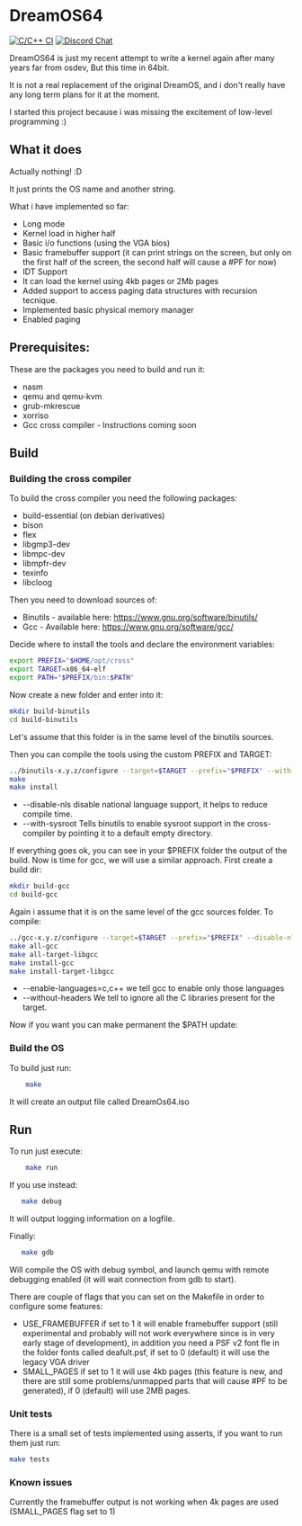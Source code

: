 # DreamOS64


[![C/C++ CI](https://github.com/dreamos82/Dreamos64/actions/workflows/c-cpp.yml/badge.svg)](https://github.com/dreamos82/Dreamos64/actions/workflows/c-cpp.yml) [![Discord Chat](https://img.shields.io/discord/578193015433330698.svg?style=flat)](https://discordapp.com/channels/578193015433330698/578193713340219392)  

DreamOS64 is just my recent attempt to write a kernel again after many years far from osdev, 
But this time in 64bit.

It is not a real replacement of the original DreamOS, and i don't really have any long term plans for it at the moment.

I started this project because i was missing the excitement of low-level programming :) 

## What it does

Actually nothing! :D 

It just prints the OS name and another string. 

What i have implemented so far:

* Long mode 
* Kernel load in higher half
* Basic i/o functions (using the VGA bios)
* Basic framebuffer support (it can print strings on the screen, but only on the first half of the screen, the second half will cause a #PF for now) 
* IDT Support
* It can load the kernel using 4kb pages or 2Mb pages
* Added support to access paging data structures with recursion tecnique. 
* Implemented basic physical memory manager
* Enabled paging


## Prerequisites: 

These are the packages you need to build and run it: 

* nasm
* qemu and qemu-kvm
* grub-mkrescue
* xorriso
* Gcc cross compiler - Instructions coming soon

## Build
### Building the cross compiler

To build the cross compiler you need the following packages:

* build-essential (on debian derivatives)
* bison
* flex
* libgmp3-dev
* libmpc-dev
* libmpfr-dev
* texinfo
* libcloog 

Then you need to download sources of: 
* Binutils - available here: https://www.gnu.org/software/binutils/
* Gcc - Available here: https://www.gnu.org/software/gcc/

Decide where to install the tools and declare the environment variables: 

```bash
export PREFIX="$HOME/opt/cross"
export TARGET=x86_64-elf
export PATH="$PREFIX/bin:$PATH"
```

Now create a new folder and enter into it: 

```bash
mkdir build-binutils
cd build-binutils
```

Let's assume that this folder is in the same level of the binutils sources.

Then you can compile the tools using the custom PREFIX and TARGET: 

```bash
../binutils-x.y.z/configure --target=$TARGET --prefix="$PREFIX" --with-sysroot --disable-nls --disable-werror
make
make install
```

* --disable-nls disable national language support, it helps to reduce compile time.
* --with-sysroot Tells binutils to enable sysroot support in the cross-compiler by pointing it to a default empty directory.

If everything goes ok, you can see in your $PREFIX folder the output of the build.
Now is time for gcc, we will use a similar approach. First create a build dir: 
```bash
mkdir build-gcc
cd build-gcc
```

Again i assume that it is on the same level of the gcc sources folder. 
To compile: 

```bash
../gcc-x.y.z/configure --target=$TARGET --prefix="$PREFIX" --disable-nls --enable-languages=c,c++ --without-headers
make all-gcc
make all-target-libgcc
make install-gcc
make install-target-libgcc
```

* --enable-languages=c,c++ we tell gcc to enable only those languages
* --without-headers We tell to ignore all the C libraries present for the target.

Now if you want you can make permanent the $PATH update:

### Build the OS 
To build just run: 

```bash
    make
```

It will create an output file called DreamOs64.iso

## Run

To run just execute: 
```bash
    make run
```

If you use instead:
```bash
   make debug
```

It will output logging information on a logfile.

Finally:
```bash
   make gdb
```
Will compile the OS with debug symbol, and launch qemu with remote debugging enabled (it will wait connection from gdb to start).

There are couple of flags that you can set on the Makefile in order to configure some features: 

* USE_FRAMEBUFFER if set to 1 it will enable framebuffer support (still experimental and probably will not work everywhere since is in very early stage of development), in addition you need a PSF v2 font fle in the folder fonts called deafult.psf, if set to 0 (default) it will use the legacy VGA driver
* SMALL_PAGES if set to 1 it will use 4kb pages (this feature is new, and there are still some problems/unmapped parts that will cause #PF to be generated), if 0 (default) will use 2MB pages. 

### Unit tests

There is a small set of tests implemented using asserts, if you want to run them just run: 

```bash
make tests
```

### Known issues

Currently the framebuffer output is not working when 4k pages are used (SMALL_PAGES flag set to 1) 


